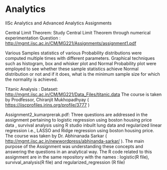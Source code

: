 # Analytics
IISc Analytics and Advanced Analytics Assignments

Central Limit Theorem:  Study Central Limit Theorem through numerical experimentation 
Question : http://mgmt.iisc.ac.in/CM/MG221/Assignments/assignment1.pdf

Various Samples statistics of various Probability distributions were computed multiple times with different parameters. Graphical techniques such as histogram, box and whisker plot and Normal Probability plot were employed to see whether these sample statistics achieve Normal distribution or not and if it does, what is the minimum sample size for which the normality is achieved. 



Titanic Analysis : Dataset: http://mgmt.iisc.ac.in/CM/MG221/Data_Files/titanic.data
The course is taken by Prodfessor, Chiranjit Mukhopadhyay ( https://iiscprofiles.irins.org/profile/3777 )

Assignment2_kumarprerak.pdf: Three questions are addressed in the assignment pertaining to logistic regression using boston housing price data , survival analysis using R studio inbuilt lung data and regularized linear regression i.e., LASSO and Ridge regression using boston housing price. The course was taken by Dr. Abhinanada Sarkar                      ( http://mgmt.iisc.ac.in/newwordpress/abhinanda-sarkar/ ). The main purpose of the Assignment was understanding these concepts and answering the questions in an analytical way. 
The R code related to this assignment are in the same repository with the names : logistic(R file), survival_analysis(R file) and regularized_regression (R file)
